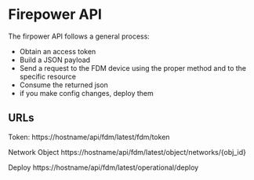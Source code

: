 # Firepower API

The firpower API follows a general process:

- Obtain an access token
- Build a JSON payload
- Send a request to the FDM device using the proper method and to the specific resource
- Consume the returned json
- if you make config changes, deploy them

## URLs

Token:
https://hostname/api/fdm/latest/fdm/token

Network Object
https://hostname/api/fdm/latest/object/networks/{obj_id}

Deploy
https://hostname/api/fdm/latest/operational/deploy
